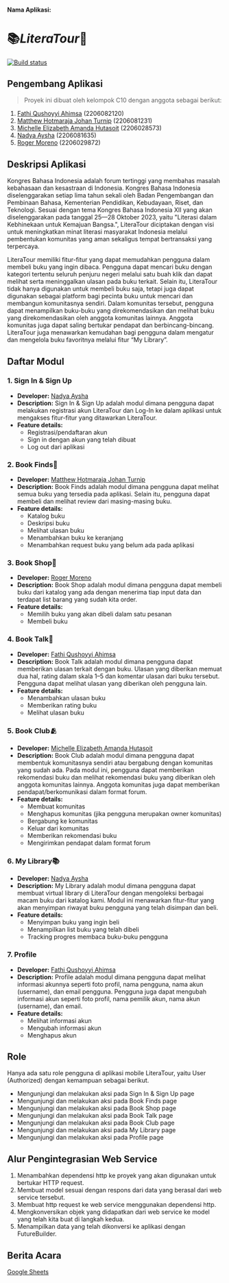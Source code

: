 #### Nama Aplikasi:

# 📚**_LiteraTour_**📖

[![Build status](https://build.appcenter.ms/v0.1/apps/d37f5096-0b72-41ee-a08a-4c8d243d178c/branches/main/badge)](https://appcenter.ms)

## Pengembang Aplikasi

> Proyek ini dibuat oleh kelompok C10 dengan anggota sebagai berikut:

1. [Fathi Qushoyyi Ahimsa](https://github.com/tentangfathi) (2206082120)
2. [Matthew Hotmaraja Johan Turnip](https://github.com/matthewhjt) (2206081231)
3. [Michelle Elizabeth Amanda Hutasoit](https://github.com/eelizabethmichelle) (2206028573)
4. [Nadya Aysha](https://github.com/nadyaaysha) (2206081635)
5. [Roger Moreno](https://github.com/SSPLASSSSH) (2206029872)

## Deskripsi Aplikasi

Kongres Bahasa Indonesia adalah forum tertinggi yang membahas masalah kebahasaan dan kesastraan di Indonesia. Kongres Bahasa Indonesia diselenggarakan setiap lima tahun sekali oleh Badan Pengembangan dan Pembinaan Bahasa, Kementerian Pendidikan, Kebudayaan, Riset, dan Teknologi. Sesuai dengan tema Kongres Bahasa Indonesia XII yang akan diselenggarakan pada tanggal 25—28 Oktober 2023, yaitu "Literasi dalam Kebhinekaan untuk Kemajuan Bangsa.", LiteraTour diciptakan dengan visi untuk meningkatkan minat literasi masyarakat Indonesia melalui pembentukan komunitas yang aman sekaligus tempat bertransaksi yang terpercaya.

LiteraTour memiliki fitur-fitur yang dapat memudahkan pengguna dalam membeli buku yang ingin dibaca. Pengguna dapat mencari buku dengan kategori tertentu seluruh penjuru negeri melalui satu buah klik dan dapat melihat serta meninggalkan ulasan pada buku terkait. Selain itu, LiteraTour tidak hanya digunakan untuk membeli buku saja, tetapi juga dapat digunakan sebagai platform bagi pecinta buku untuk mencari dan membangun komunitasnya sendiri. Dalam komunitas tersebut, pengguna dapat menampilkan buku-buku yang direkomendasikan dan melihat buku yang direkomendasikan oleh anggota komunitas lainnya. Anggota komunitas juga dapat saling bertukar pendapat dan berbincang-bincang. LiteraTour juga menawarkan kemudahan bagi pengguna dalam mengatur dan mengelola buku favoritnya melalui fitur “My Library”.

## Daftar Modul

### **1. Sign In & Sign Up**

- **Developer:** [Nadya Aysha](https://github.com/nadyaaysha)
- **Description:**
  Sign In & Sign Up adalah modul dimana pengguna dapat melakukan registrasi akun LiteraTour dan Log-In ke dalam aplikasi untuk mengakses fitur-fitur yang ditawarkan LiteraTour.
- **Feature details:**
  - Registrasi/pendaftaran akun
  - Sign in dengan akun yang telah dibuat
  - Log out dari aplikasi

### **2. Book Finds**🔎

- **Developer:** [Matthew Hotmaraja Johan Turnip](https://github.com/matthewhjt)
- **Description:**
  Book Finds adalah modul dimana pengguna dapat melihat semua buku yang tersedia pada aplikasi. Selain itu, pengguna dapat membeli dan melihat review dari masing-masing buku.
- **Feature details:**
  - Katalog buku
  - Deskripsi buku
  - Melihat ulasan buku
  - Menambahkan buku ke keranjang
  - Menambahkan request buku yang belum ada pada aplikasi

### **3. Book Shop**🛒

- **Developer:** [Roger Moreno](https://github.com/SSPLASSSSH)
- **Description:**
  Book Shop adalah modul dimana pengguna dapat membeli buku dari katalog yang ada dengan menerima tiap input data dan terdapat list barang yang sudah kita order.
- **Feature details:**
  - Memilih buku yang akan dibeli dalam satu pesanan
  - Membeli buku

### **4. Book Talk**💬

- **Developer:** [Fathi Qushoyyi Ahimsa](https://github.com/tentangfathi)
- **Description:**
  Book Talk adalah modul dimana pengguna dapat memberikan ulasan terkait dengan buku. Ulasan yang diberikan memuat dua hal, rating dalam skala 1–5 dan komentar ulasan dari buku tersebut. Pengguna dapat melihat ulasan yang diberikan oleh pengguna lain.
- **Feature details:**
  - Menambahkan ulasan buku
  - Memberikan rating buku
  - Melihat ulasan buku

### **5. Book Club**🫂

- **Developer:** [Michelle Elizabeth Amanda Hutasoit](https://github.com/eelizabethmichelle)
- **Description:**
  Book Club adalah modul dimana pengguna dapat membentuk komunitasnya sendiri atau bergabung dengan komunitas yang sudah ada. Pada modul ini, pengguna dapat memberikan rekomendasi buku dan melihat rekomendasi buku yang diberikan oleh anggota komunitas lainnya. Anggota komunitas juga dapat memberikan pendapat/berkomunikasi dalam format forum.
- **Feature details:**
  - Membuat komunitas
  - Menghapus komunitas (jika pengguna merupakan owner komunitas)
  - Bergabung ke komunitas
  - Keluar dari komunitas
  - Memberikan rekomendasi buku
  - Mengirimkan pendapat dalam format forum

### **6. My Library**📚

- **Developer:** [Nadya Aysha](https://github.com/nadyaaysha)
- **Description:**
  My Library adalah modul dimana pengguna dapat membuat virtual library di LiteraTour dengan mengoleksi berbagai macam buku dari katalog kami. Modul ini menawarkan fitur-fitur yang akan menyimpan riwayat buku pengguna yang telah disimpan dan beli.
- **Feature details:**
  - Menyimpan buku yang ingin beli
  - Menampilkan list buku yang telah dibeli
  - Tracking progres membaca buku-buku pengguna

### **7. Profile**

- **Developer:** [Fathi Qushoyyi Ahimsa](https://github.com/tentangfathi)
- **Description:**
  Profile adalah modul dimana pengguna dapat melihat informasi akunnya seperti foto profil, nama pengguna, nama akun (username), dan email pengguna. Pengguna juga dapat mengubah informasi akun seperti foto profil, nama pemilik akun, nama akun (username), dan email.
- **Feature details:**
  - Melihat informasi akun
  - Mengubah informasi akun
  - Menghapus akun

## Role

Hanya ada satu role pengguna di aplikasi mobile LiteraTour, yaitu User (Authorized) dengan kemampuan sebagai berikut.
- Mengunjungi dan melakukan aksi pada Sign In & Sign Up page
- Mengunjungi dan melakukan aksi pada Book Finds page
- Mengunjungi dan melakukan aksi pada Book Shop page
- Mengunjungi dan melakukan aksi pada Book Talk page
- Mengunjungi dan melakukan aksi pada Book Club page
- Mengunjungi dan melakukan aksi pada My Library page
- Mengunjungi dan melakukan aksi pada Profile page

## Alur Pengintegrasian Web Service

1. Menambahkan dependensi http ke proyek yang akan digunakan untuk bertukar HTTP request.
2. Membuat model sesuai dengan respons dari data yang berasal dari web service tersebut.
3. Membuat http request ke web service menggunakan dependensi http.
4. Mengkonversikan objek yang didapatkan dari web service ke model yang telah kita buat di langkah kedua.
5. Menampilkan data yang telah dikonversi ke aplikasi dengan FutureBuilder.

## Berita Acara

[Google Sheets](https://docs.google.com/spreadsheets/d/1FIhqdwH8GYyKkmwY3EmSb9BaF_MLoWFuYX1GF3dFN_0/edit?usp=sharing)
